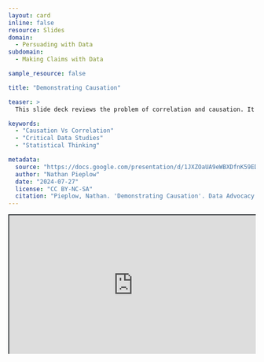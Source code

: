 ```yaml
---
layout: card
inline: false
resource: Slides
domain:
  - Persuading with Data
subdomain:
  - Making Claims with Data

sample_resource: false

title: "Demonstrating Causation"

teaser: >
  This slide deck reviews the problem of correlation and causation. It provides a quick mathematical review of what correlation is, followed by a look at the difference between correlation and causation and a high-level overview of three requirements in proving causation. The slide deck with instructor notes could be used as a reading or an activity.

keywords:
  - "Causation Vs Correlation"
  - "Critical Data Studies"
  - "Statistical Thinking"

metadata:
  source: "https://docs.google.com/presentation/d/1JXZOaUA9eWBXDfnK59EDSKUBIIHCZHns/edit?usp=sharing&ouid=116941745404208628216&rtpof=true&sd=true"
  author: "Nathan Pieplow"
  date: "2024-07-27"
  license: "CC BY-NC-SA"
  citation: "Pieplow, Nathan. 'Demonstrating Causation'. Data Advocacy 4 All, University of Colorado. 27 July 2024"
---
```


<div style="position: relative; padding-bottom: 56.25%; height: 0; overflow: hidden;"><iframe src="https://docs.google.com/presentation/d/1JXZOaUA9eWBXDfnK59EDSKUBIIHCZHns/edit?usp=sharing&ouid=116941745404208628216&rtpof=true&sd=true" width="100%" title="Demonstrating Causation" style="border:2px #323639 solid; position: absolute; top: 0; left: 0; right: 0; bottom: 0; height: 100%; max-width: 100%;"></iframe></div>
